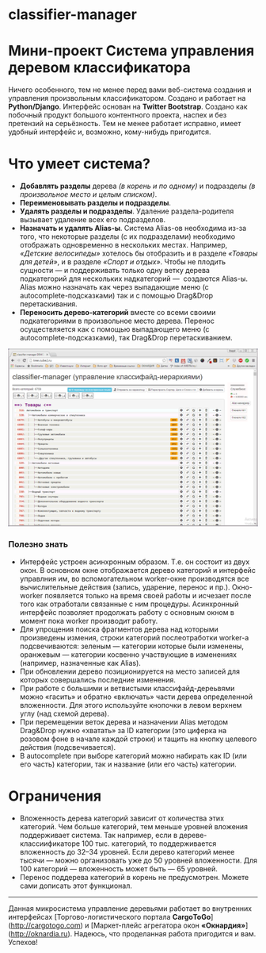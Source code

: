 # classifier-manager

Мини-проект
Система управления деревом классификатора
=====================

 Ничего особенного, тем не менее перед вами веб-система создания и управления произвольным классификатором. Создано и работает на **Python/Django**. Интерфейс основан на **Twitter Bootstrap**. Создано как побочный продукт большого контентного проекта, наспех и без претензий на серьёзность. Тем не менее работает исправно, имеет удобный интерфейс и, возможно, кому-нибудь пригодится.

# Что умеет система?

* **Добавлять разделы** дерева _(в корень и по одному)_ и подразделы _(в произвольное место и целым списком)_.
* **Переименовывать разделы и подразделы**.
* **Удалять разделы и подразделы**. Удаление раздела-родителя вызывает удаление всех его подразделов.
* **Назначать и удалять Alias-ы**. Система Alias-ов необходима из-за того, что некоторые разделы (с их подразделами) необходимо отображать одновременно в нескольких местах. Например, _«Детские велосипеды»_ хотелось бы отобразить и в разделе _«Товары для детей»_, и в разделе _«Спорт и отдых»_. Чтобы не плодить сущности — и поддерживать только одну ветку дерева подкатегорий для нескольких надкатегорий —  создаются Alias-ы. Alias можно назначать как через выпадающие меню (с autocomplete-подсказками) так и с помощью Drag&Drop перетаскивания.
* **Переносить дерево-категорий** вместе со всеми своими подкатегориями в произвольное место дерева. Перенос осуществляется как с помощью выпадающего меню (с autocomplete-подсказками), так Drag&Drop перетаскиванием.

![Внешний вид системы управления классификатором](https://raw.githubusercontent.com/erjemin/classifier-manager/master/static/img/scree4github.gif "Внешний вид системы управления классификатором")

### Полезно знать
* Интерфейс устроен асинхронным образом. Т.е. он состоит из двух окон. В основном окне отображается дерево категорий и интерфейс управлния им, во вспомогательном worker-окне производятся все вычислительные действия (запись, ударение, перенос и пр.). Окно-worker появляется только на время своей работы и исчезает после того как отработали связанные с ним процедуры. Асинхронный интерфейс позволяет продолжать работу с основным окном в момент пока worker производит работу.
* Для упрощения поиска фрагментов дерева над которыми произведены измения, строки категорий послеотработки worker-а подсвечиваются: зеленым — категории которые были изменены, оранжевым — категории косвенно участвующие в изменениях (например, назначенные как Alias).
* При обновлении дерево позиционируется на место записей для которых совершались последние изменения.
* При работе с большими и ветвистыми классифайд-дереьвями можно «гасить» и обратно «включать» части дерева определенной вложенности. Для этого используйте кнопочки в левом верхнем углу (над схемой дерева).
* При перемещении веток дерева и назначении Alias методом Drag&Drop нужно «хватать» за ID категории (это циферка на розовом фоне в начале каждой строки) и тащить на кнопку целевого действия (подсвечивается).
* В аutocomplete при выборе категорий можно набирать как ID (или его часть) категории, так и название (или его часть) категории.

# Ограничения

* Вложенность дерева категорий зависит от количества этих категорий. Чем больше категорий, тем меньше уровней вложения поддерживает система. Так например, если в дереве-классиификаторе 100 тыс. категорий, то поддерживается вложенность до 32–34 уровней. Если дерево категорий менее тысячи — можно организовать уже до 50 уровней вложенности. Для 100 категорий — вложенность может быть — 65 уровней.
* Перенос поддерева категорий в корень не предусмотрен. Можете сами дописать этот функционал.

------
Данная микросистема управление деревьями работает во внутренних интерфейсах [Торгово-логистического портала **CargоToGo**] (http://cargotogo.com) и [Маркет-плейс агрегатора окон **«Окнардия»**] (http://oknardia.ru). Надеюсь, что проделанная работа пригодится и вам. Успехов!




